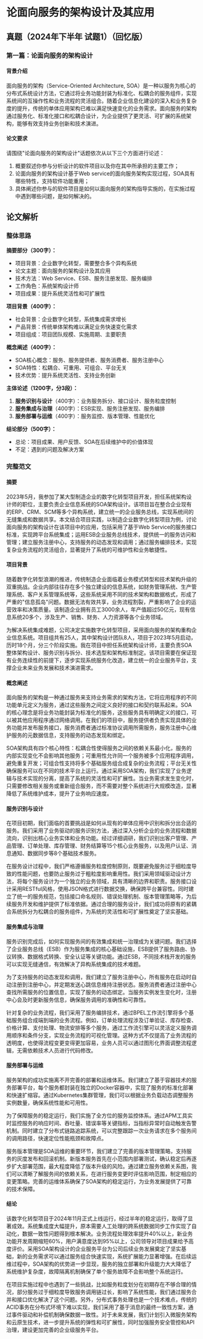 # 论面向服务的架构设计及其应用

## 真题（2024年下半年 试题1）（回忆版）
### 第一篇：论面向服务的架构设计

#### 背景介绍
面向服务的架构（Service-Oriented Architecture, SOA）是一种以服务为核心的分布式系统设计方法，它通过将业务功能封装为标准化、松耦合的服务组件，实现系统间的互操作性和业务流程的灵活组合。随着企业信息化建设的深入和业务复杂度的提升，传统的单体应用架构已难以满足快速变化的业务需求。面向服务的架构通过服务化、标准化接口和松耦合设计，为企业提供了更灵活、可扩展的系统架构，能够有效支持业务创新和技术演进。

#### 论文要求
请围绕"论面向服务的架构设计"话题依次从以下三个方面进行论述：
1. 概要叙述你参与分析设计的软件项目以及你在其中所承担的主要工作；
2. 论面向服务的架构设计基于Web service的面向服务架构实现过程，SOA具有哪些特性，支持软件功能重用；
3. 具体阐述你参与的软件项目是如何以面向服务的架构指导实施的，在实施过程中遇到哪些问题，是如何解决的。

## 论文解析

### 整体思路

**摘要部分（300字）：**
- 项目背景：企业数字化转型，需要整合多个异构系统
- 论文主题：面向服务的架构设计及其应用
- 技术方法：Web Service、ESB、服务注册发现、服务编排
- 工作角色：系统架构设计师
- 项目成果：提升系统灵活性和可扩展性

**项目背景（400字）：**
- 社会背景：企业数字化转型，系统集成需求增长
- 产品背景：传统单体架构难以满足业务快速变化需求
- 项目组成：项目团队规模、实施周期、主要职责

**概念阐述（400字）：**
- SOA核心概念：服务、服务提供者、服务消费者、服务注册中心
- SOA特性：松耦合、可重用、可组合、平台无关
- 技术优势：提升系统灵活性、支持业务创新

**主体论述（1200字，分3段）：**
1. **服务识别与设计**（400字）：业务服务拆分、接口设计、服务粒度控制
2. **服务集成与治理**（400字）：ESB实现、服务注册发现、服务编排
3. **服务部署与运维**（400字）：服务监控、版本管理、性能优化

**结论部分（500字）：**
- 总论：项目成果、用户反馈、SOA在后续维护中的价值体现
- 不足：遇到的问题及解决方案

### 完整范文

#### 摘要

2023年5月，我参加了某大型制造企业的数字化转型项目开发，担任系统架构设计师的职位，主要负责企业信息系统的SOA架构设计。该项目旨在整合企业现有的ERP、CRM、SCM等多个异构系统，建立统一的企业服务总线，实现系统间的无缝集成和数据共享。本文结合项目实践，以制造企业数字化转型项目为例，讨论面向服务的架构设计在该项目中的应用，包括采用了基于Web Service的服务接口标准，实现跨平台系统集成；运用ESB企业服务总线技术，提供统一的服务访问和管理；建立服务注册中心，支持服务的动态发现和调用；通过服务编排技术，实现复杂业务流程的灵活组合，显著提升了系统的可维护性和业务敏捷性。

#### 项目背景

随着数字化转型浪潮的推进，传统制造企业面临着业务模式转型和技术架构升级的双重挑战。企业内部往往存在多个独立建设的信息系统，如财务管理系统、生产管理系统、客户关系管理系统等，这些系统采用不同的技术架构和数据格式，形成了严重的"信息孤岛"问题。数据无法有效共享，业务流程割裂，严重影响了企业的运营效率和决策质量。该制造企业拥有员工3000余人，年产值超过50亿元，现有信息系统20多个，涉及生产、销售、财务、人力资源等各个业务领域。

为解决系统集成难题，公司决定实施数字化转型项目，采用面向服务的架构重构企业信息系统。项目组共有25人，其中架构设计团队8人，项目于2023年5月启动，历时18个月，分三个阶段实施。我在项目中担任系统架构设计师，主要负责SOA整体架构设计、服务识别与拆分、技术选型和架构标准制定。该项目需要在保证现有业务连续性的前提下，逐步实现系统服务化改造，建立统一的企业服务平台，支撑企业未来业务发展和技术演进需求。

#### 概念阐述

面向服务的架构是一种通过服务来支持业务需求的架构方法，它将应用程序的不同功能单元定义为服务，通过这些服务之间定义良好的接口和契约联系起来。SOA的核心理念是将业务功能封装为标准化的服务，这些服务具有明确定义的接口，可以被其他应用程序通过网络调用。在我们的项目中，服务提供者负责实现具体的业务功能并发布服务接口，服务消费者通过标准协议调用所需服务，服务注册中心维护服务的元数据信息，支持服务的动态发现和绑定。

SOA架构具有四个核心特性：松耦合性使得服务之间的依赖关系最小化，服务的内部实现变化不会影响其他服务；可重用性允许同一个服务被多个应用程序调用，避免重复开发；可组合性支持将多个基础服务组合成复杂的业务流程；平台无关性确保服务可以在不同的技术平台上运行。通过采用SOA架构，我们实现了业务逻辑与技术实现的分离，提高了系统的灵活性和可扩展性。当业务需求发生变化时，只需要修改相关服务或重新组合服务，而不需要对整个系统进行大规模改造，显著降低了系统维护成本，提升了业务响应速度。

#### 服务识别与设计

在项目初期，我们面临的首要挑战是如何从现有的单体应用中识别和拆分出合适的服务。我们采用了业务驱动的服务识别方法，通过深入分析企业的业务流程和数据流向，识别出核心业务实体和业务功能。经过详细调研，我们识别出客户管理、产品管理、订单处理、库存管理、财务结算等15个核心业务服务，以及用户认证、消息通知、数据同步等8个基础技术服务。

在服务设计过程中，我们严格遵循服务粒度控制原则，既要避免服务过于细粒度导致的性能问题，也要防止服务过于粗粒度影响重用性。我们采用领域驱动设计方法，将每个服务设计为一个独立的业务领域，具有清晰的边界和职责。服务接口设计采用RESTful风格，使用JSON格式进行数据交换，确保跨平台兼容性。同时建立了统一的服务规范，包括接口命名规则、错误处理机制、版本管理策略等，为后续服务开发和维护提供了标准依据。通过合理的服务设计，我们成功将原有的紧耦合系统拆分为松耦合的服务组件，为系统的灵活性和可扩展性奠定了坚实基础。

#### 服务集成与治理

服务识别完成后，如何实现服务间的有效集成和统一治理成为关键问题。我们选择了企业服务总线（ESB）作为服务集成的核心基础设施，ESB提供了服务路由、协议转换、数据格式转换、安全认证等关键功能。通过ESB，不同技术栈开发的服务可以实现无缝通信，有效解决了异构系统集成的技术难题。

为了支持服务的动态发现和调用，我们建立了服务注册中心，所有服务在启动时自动注册到注册中心，并定期发送心跳信息维持注册状态。服务消费者通过注册中心查找所需服务的位置信息，实现了服务的动态绑定。当服务实例发生变化时，注册中心会及时更新服务信息，确保服务调用的准确性和可靠性。

针对复杂的业务流程，我们采用了服务编排技术，通过BPEL工作流引擎将多个基础服务组合成端到端的业务流程。例如，订单处理流程涉及订单验证、库存检查、价格计算、支付处理、物流安排等多个服务，通过工作流引擎可以灵活定义服务调用顺序和条件分支，实现业务流程的可视化管理。这种方式不仅提高了业务流程的透明度，也使得流程变更变得更加容易，业务人员可以通过图形化界面调整流程逻辑，无需依赖技术人员进行代码修改。

#### 服务部署与运维

服务架构的成功实施离不开完善的部署和运维体系。我们建立了基于容器技术的服务部署平台，每个服务都封装在独立的Docker容器中，实现了服务的标准化部署和快速扩缩容。通过Kubernetes集群管理，我们可以根据业务负载动态调整服务实例数量，确保系统性能和可用性。

为了保障服务的稳定运行，我们实施了全方位的服务监控体系。通过APM工具实时监控服务的响应时间、吞吐量、错误率等关键指标，当指标异常时自动触发告警机制。同时建立了分布式链路追踪系统，可以完整跟踪一次业务请求在多个服务间的调用路径，快速定位性能瓶颈和故障点。

服务版本管理是SOA运维的重要环节，我们建立了完善的版本管理策略，支持服务的灰度发布和回滚机制。新版本服务首先在小范围内部署测试，确认稳定后再逐步扩大部署范围，最大程度降低了版本升级的风险。通过建立服务依赖关系图，我们可以清晰了解服务间的依赖关系，在进行服务变更时评估影响范围，制定相应的变更策略。完善的运维体系确保了SOA架构的稳定运行，为业务发展提供了可靠的技术保障。

#### 结论

该数字化转型项目于2024年11月正式上线运行，经过半年的稳定运行，取得了显著成效。系统集成度大幅提升，原本需要人工处理的跨系统数据同步工作实现了自动化，数据一致性问题得到根本解决。业务流程处理效率提升40%以上，新业务功能开发周期缩短60%，用户满意度达到95%以上，公司领导对项目成果给予高度评价。采用SOA架构设计的企业服务平台为公司后续业务发展奠定了坚实基础，新的业务需求可以通过服务组合快速实现，系统扩展能力显著增强。在后续运维过程中，SOA架构的优势进一步显现，服务的独立部署和升级能力大大降低了系统维护复杂度，故障隔离机制确保了单个服务故障不会影响整个系统运行。

在项目实施过程中也遇到了一些挑战，比如服务粒度划分在初期存在不够合理的情况，部分服务过于细粒度导致服务调用链过长，影响了系统性能，我们通过服务合并和接口优化解决了这个问题。另外，分布式事务处理也是一个技术难点，传统的ACID事务在分布式环境下难以实现，我们采用了基于消息的最终一致性方案，通过事件驱动和补偿机制确保数据一致性。对于未来发展，我们计划引入微服务架构和云原生技术，进一步提升系统的弹性和可扩展性，同时加强服务安全管控和API治理，建设更加完善的企业级服务平台。

